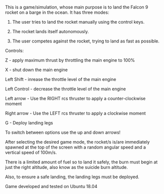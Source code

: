 This is a game/simulation, whose main purpose is to land the Falcon 9 rocket on a barge in the ocean.
It has three modes:

 1. The user tries to land the rocket manually using the control keys. 

 2. The rocket lands itself autonomously.

 3. The user competes against the rocket, trying to land as fast as possible.



Controls:

 Z - apply maximum thrust by throttling the main engine to 100%
 
 X - shut down the main engine

 Left Shift - inrease the throttle level of the main engine

 Left Control - decrease the throttle level of the main engine

 Left arrow - Use the RIGHT rcs thruster to apply a counter-clockwise moment

 Right arrow - Use the LEFT rcs thruster to apply a clockwise moment

 G - Deploy landing legs



To switch between options use the up and down arrows!



After selecting the desired game mode, the rocket/s is/are immediately spawned at the top of the screen with a random angular speed and a vertical speed of 100m/s. 

There is a limited amount of fuel so to land it safely, the burn must begin at just the right altitude, also know as the suicide burn altitude.

Also, to ensure a safe landing, the landing legs must be deployed.



Game developed and tested on Ubuntu 18.04
